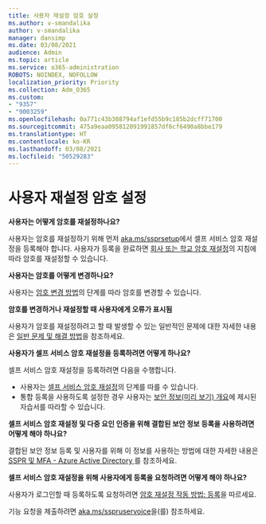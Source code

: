 ```yaml
---
title: 사용자 재설정 암호 설정
ms.author: v-smandalika
author: v-smandalika
manager: dansimp
ms.date: 03/08/2021
audience: Admin
ms.topic: article
ms.service: o365-administration
ROBOTS: NOINDEX, NOFOLLOW
localization_priority: Priority
ms.collection: Adm_O365
ms.custom:
- "9357"
- "9003259"
ms.openlocfilehash: 0a771c43b308794af1efd55b9c185b2dcff71700
ms.sourcegitcommit: 475a9eaa095812091991857df6cf6490a8bbe179
ms.translationtype: HT
ms.contentlocale: ko-KR
ms.lasthandoff: 03/08/2021
ms.locfileid: "50529283"
---
```

# <a name="user-reset-password-setup"></a>사용자 재설정 암호 설정

**사용자는 어떻게 암호를 재설정하나요?**

사용자는 암호를 재설정하기 위해 먼저 [aka.ms/ssprsetup](https://mysignins.microsoft.com/security-info)에서 셀프 서비스 암호 재설정을 등록해야 합니다. 사용자가 등록을 완료하면 [회사 또는 학교 암호 재설정](https://docs.microsoft.com/azure/active-directory/user-help/active-directory-passwords-update-your-own-password)의 지침에 따라 암호를 재설정할 수 있습니다.

**사용자는 암호를 어떻게 변경하나요?**

사용자는 [암호 변경 방법](https://docs.microsoft.com/azure/active-directory/user-help/active-directory-passwords-update-your-own-password)의 단계를 따라 암호를 변경할 수 있습니다.

**암호를 변경하거나 재설정할 때 사용자에게 오류가 표시됨**

사용자가 암호를 재설정하려고 할 때 발생할 수 있는 일반적인 문제에 대한 자세한 내용은 [일반 문제 및 해결 방법](https://docs.microsoft.com/azure/active-directory/user-help/active-directory-passwords-update-your-own-password)을 참조하세요.

**사용자가 셀프 서비스 암호 재설정을 등록하려면 어떻게 하나요?**

셀프 서비스 암호 재설정을 등록하려면 다음을 수행합니다.

- 사용자는 [셀프 서비스 암호 재설정](https://docs.microsoft.com/azure/active-directory/user-help/active-directory-passwords-reset-register)의 단계를 따를 수 있습니다.
- 통합 등록을 사용하도록 설정한 경우 사용자는 [보안 정보(미리 보기) 개요](https://docs.microsoft.com/azure/active-directory/user-help/security-info-setup-signin)에 제시된 자습서를 따라할 수 있습니다.

**셀프 서비스 암호 재설정 및 다중 요인 인증을 위해 결합된 보안 정보 등록을 사용하려면 어떻게 해야 하나요?**

결합된 보안 정보 등록 및 사용자를 위해 이 정보를 사용하는 방법에 대한 자세한 내용은 [SSPR 및 MFA - Azure Active Directory ](https://docs.microsoft.com/azure/active-directory/authentication/concept-registration-mfa-sspr-combined)를 참조하세요.

**셀프 서비스 암호 재설정을 위해 사용자에게 등록을 요청하려면 어떻게 해야 하나요?**

사용자가 로그인할 때 등록하도록 요청하려면 [암호 재설정 작동 방법: 등록](https://docs.microsoft.com/azure/active-directory/authentication/concept-sspr-howitworks)을 따르세요.

기능 요청을 제출하려면 [aka.ms/sspruservoice](https://feedback.azure.com/forums/169401-azure-active-directory/category/166251-self-service-password-reset)을(를) 참조하세요.



 












